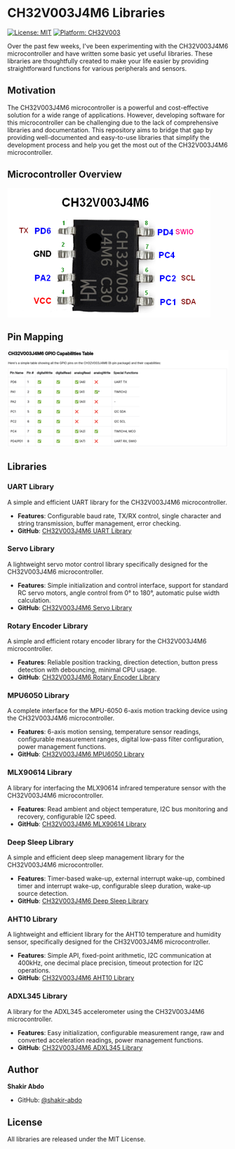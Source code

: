 # CH32V003J4M6 Libraries

[![License: MIT](https://img.shields.io/badge/License-MIT-yellow.svg)](https://opensource.org/licenses/MIT)
[![Platform: CH32V003](https://img.shields.io/badge/Platform-CH32V003-blue.svg)](http://www.wch-ic.com/products/CH32V003.html)

Over the past few weeks, I've been experimenting with the CH32V003J4M6 microcontroller and have written some basic yet useful libraries. These libraries are thoughtfully created to make your life easier by providing straightforward functions for various peripherals and sensors.

## Motivation

The CH32V003J4M6 microcontroller is a powerful and cost-effective solution for a wide range of applications. However, developing software for this microcontroller can be challenging due to the lack of comprehensive libraries and documentation. This repository aims to bridge that gap by providing well-documented and easy-to-use libraries that simplify the development process and help you get the most out of the CH32V003J4M6 microcontroller.

## Microcontroller Overview

![CH32V003J4M6 Microcontroller](https://github.com/shakir-abdo/ch32v003j4m6-libraries/blob/main/CH32V003J4M6.png)

## Pin Mapping

![CH32V003J4M6 Pin Mapping](https://github.com/shakir-abdo/ch32v003j4m6-libraries/blob/main/ch32v003j4m6_pins.png)

## Libraries

### UART Library

A simple and efficient UART library for the CH32V003J4M6 microcontroller.

- **Features**: Configurable baud rate, TX/RX control, single character and string transmission, buffer management, error checking.
- **GitHub**: [CH32V003J4M6 UART Library](https://github.com/shakir-abdo/CH32V003J4M6-uart)

### Servo Library

A lightweight servo motor control library specifically designed for the CH32V003J4M6 microcontroller.

- **Features**: Simple initialization and control interface, support for standard RC servo motors, angle control from 0° to 180°, automatic pulse width calculation.
- **GitHub**: [CH32V003J4M6 Servo Library](https://github.com/shakir-abdo/CH32V003J4M6-servo)

### Rotary Encoder Library

A simple and efficient rotary encoder library for the CH32V003J4M6 microcontroller.

- **Features**: Reliable position tracking, direction detection, button press detection with debouncing, minimal CPU usage.
- **GitHub**: [CH32V003J4M6 Rotary Encoder Library](https://github.com/shakir-abdo/CH32V003J4M6-rotary-encoder)

### MPU6050 Library

A complete interface for the MPU-6050 6-axis motion tracking device using the CH32V003J4M6 microcontroller.

- **Features**: 6-axis motion sensing, temperature sensor readings, configurable measurement ranges, digital low-pass filter configuration, power management functions.
- **GitHub**: [CH32V003J4M6 MPU6050 Library](https://github.com/shakir-abdo/CH32V003J4M6-MPU6050)

### MLX90614 Library

A library for interfacing the MLX90614 infrared temperature sensor with the CH32V003J4M6 microcontroller.

- **Features**: Read ambient and object temperature, I2C bus monitoring and recovery, configurable I2C speed.
- **GitHub**: [CH32V003J4M6 MLX90614 Library](https://github.com/shakir-abdo/CH32V003J4M6-mlx90614)

### Deep Sleep Library

A simple and efficient deep sleep management library for the CH32V003J4M6 microcontroller.

- **Features**: Timer-based wake-up, external interrupt wake-up, combined timer and interrupt wake-up, configurable sleep duration, wake-up source detection.
- **GitHub**: [CH32V003J4M6 Deep Sleep Library](https://github.com/shakir-abdo/CH32V003J4M6-sleep)


### AHT10 Library

A lightweight and efficient library for the AHT10 temperature and humidity sensor, specifically designed for the CH32V003J4M6 microcontroller.

- **Features**: Simple API, fixed-point arithmetic, I2C communication at 400kHz, one decimal place precision, timeout protection for I2C operations.
- **GitHub**: [CH32V003J4M6 AHT10 Library](https://github.com/shakir-abdo/CH32V003J4M6-AHT10)

### ADXL345 Library

A library for the ADXL345 accelerometer using the CH32V003J4M6 microcontroller.

- **Features**: Easy initialization, configurable measurement range, raw and converted acceleration readings, power management functions.
- **GitHub**: [CH32V003J4M6 ADXL345 Library](https://github.com/shakir-abdo/CH32V003J4M6-ADXL345)

## Author

**Shakir Abdo**

- GitHub: [@shakir-abdo](https://github.com/shakir-abdo)

## License

All libraries are released under the MIT License.
